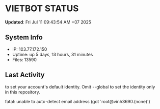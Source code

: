# VIETBOT STATUS
**Updated**: Fri Jul 11 09:43:54 AM +07 2025

## System Info
- IP: 103.77.172.150
- Uptime: up 5 days, 13 hours, 31 minutes
- Files: 13590

## Last Activity

to set your account's default identity.
Omit --global to set the identity only in this repository.

fatal: unable to auto-detect email address (got 'root@vinh3690.(none)')
